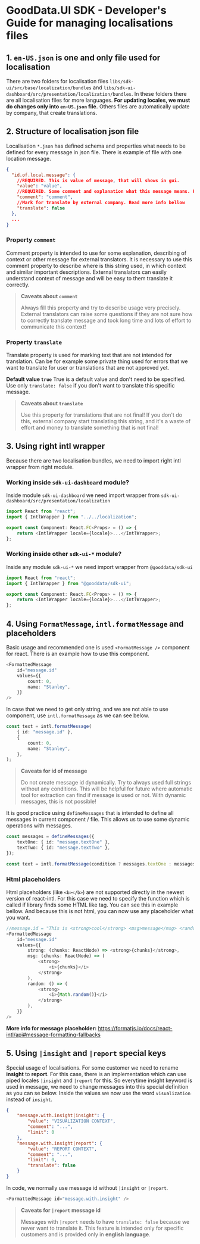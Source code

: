 # GoodData.UI SDK - Developer's Guide for managing localisations files

## 1. `en-US.json` is one and only file used for localisation

There are two folders for localisation files `libs/sdk-ui/src/base/localization/bundles` and `libs/sdk-ui-dashboard/src/presentation/localization/bundles`. In these folders there are all localisation files for more languages. **For updating locales, we must do changes only into `en-US.json` file.** Others files are automatically update by company, that create translations.

## 2. Structure of localisation json file

Localisation `*.json` has defined schema and properties what needs to be defined for every message in json file. There is example of file with one location message.

```json
{
  "id.of.local.message": {
    //REQUIRED. This is value of message, that will shows in gui.
    "value": "value",
    //REQUIRED. Some comment and explanation what this message means. Read more info bellow.
    "comment": "comment",
    //Mark for translate by external company. Read more info bellow
    "translate": false
  },
  ...
}
```

### Property `comment`

Comment property is intended to use for some explanation, describing of context or other message for external translators. It is necessary to use this comment property to describe where is this string used, in which context and similar important descriptions. External translators
can easily understand context of message and will be easy to them translate it correctly.

> **Caveats about `comment`**
>
> Always fill this property and try to describe usage very precisely. External translators can raise some questions if they are not sure how to correctly translate message and took long time and lots of effort to communicate this context!

### Property `translate`

Translate property is used for marking text that are not intended for translation. Can be for example some private thing used for errors that we want to translate for user or translations that are not approved yet.

**Default value `true`** True is a default value and don't need to be specified. Use only `translate: false` if you don't want to translate this specific message.

> **Caveats about `translate`**
>
> Use this property for translations that are not final! If you don't do this, external company start translating this string, and it's a waste of effort and money to translate something that is not final!

## 3. Using right intl wrapper

Because there are two localisation bundles, we need to import right intl wrapper from right module.

### Working inside `sdk-ui-dashboard` module?

Inside module `sdk-ui-dashboard` we need import wrapper from `sdk-ui-dashboard/src/presentation/localization`

```typescript jsx
import React from "react";
import { IntlWrapper } from "../../localization";

export const Component: React.FC<Props> = () => {
    return <IntlWrapper locale={locale}>...</IntlWrapper>;
};
```

### Working inside other `sdk-ui-*` module?

Inside any module `sdk-ui-*` we need import wrapper from `@gooddata/sdk-ui`

```typescript jsx
import React from "react";
import { IntlWrapper } from "@gooddata/sdk-ui";

export const Component: React.FC<Props> = () => {
    return <IntlWrapper locale={locale}>...</IntlWrapper>;
};
```

## 4. Using `FormatMessage`, `intl.formatMessage` and placeholders

Basic usage and recommended one is used `<FormatMessage />` component for react. There is an example how to use this component.

```typescript jsx
<FormattedMessage
    id="message.id"
    values={{
        count: 0,
        name: "Stanley",
    }}
/>
```

In case that we need to get only string, and we are not able to use component, use `intl.formatMessage` as we can see below.

```typescript jsx
const text = intl.formatMessage(
    { id: "message.id" },
    {
        count: 0,
        name: "Stanley",
    },
);
```

> **Caveats for id of message**
>
> Do not create message id dynamically. Try to always used full strings without any conditions. This will be helpful for future where automatic tool for extraction can find if message is used or not. With dynamic messages, this is not possible!

It is good practice using `defineMessages` that is intended to define all messages in current component / file. This allows us to use some dynamic operations with messages.

```typescript jsx
const messages = defineMessages({
    textOne: { id: "message.textOne" },
    textTwo: { id: "message.textTwo" },
});

const text = intl.formatMessage(condition ? messages.textOne : messages.textTwo);
```

### Html placeholders

Html placeholders (like `<b></b>`) are not supported directly in the newest version of react-intl. For this case we need to specify the function which is called if library finds some HTML like tag. You can see this in example bellow. And because this is not html, you can now use any placeholder what you want.

```typescript jsx
//message.id = "This is <strong>cool</strong> <msg>message</msg> <random />."
<FormattedMessage
    id="message.id"
    values={{
        strong: (chunks: ReactNode) => <strong>{chunks}</strong>,
        msg: (chunks: ReactNode) => (
            <strong>
                <i>{chunks}</i>
            </strong>
        ),
        random: () => (
            <strong>
                <i>{Math.random()}</i>
            </strong>
        ),
    }}
/>
```

**More info for message placeholder:** https://formatjs.io/docs/react-intl/api#message-formatting-fallbacks

## 5. Using `|insight` and `|report` special keys

Special usage of localisations. For some customer we need to rename **insight** to **report**. For this case, there is an implementation which can use piped locales `|insight` and `|report` for this. So everytime insight keyword is used in message, we need to change messages into this special definition as you can se below. Inside the values we now use the word `visualization` instead of `insight`.

```json
{
    "message.with.insight|insight": {
        "value": "VISUALIZATION CONTEXT",
        "comment": "...",
        "limit": 0
    },
    "message.with.insight|report": {
        "value": "REPORT CONTEXT",
        "comment": "...",
        "limit": 0,
        "translate": false
    }
}
```

In code, we normally use message id without `|insight` or `|report`.

```typescript jsx
<FormattedMessage id="message.with.insight" />
```

> **Caveats for `|report` message id**
>
> Messages with `|report` needs to have `translate: false` because we never want to translate it. This feature is intended only for specific customers and is provided only in **english language**.
